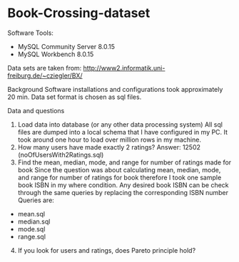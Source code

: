 # Book-Crossing-dataset

Software Tools:
* MySQL Community Server 8.0.15
* MySQL Workbench 8.0.15

Data sets are taken from:
http://www2.informatik.uni-freiburg.de/~cziegler/BX/

Background
Software installations and configurations took approximately 20 min. Data set format is chosen as sql files.

Data and questions
1. Load data into database (or any other data processing system)
All sql files are dumped into a local schema that I have configured in my PC. It took around one hour to load
over million rows in my machine.
2. How many users have made exactly 2 ratings?
Answer: 12502 (noOfUsersWith2Ratings.sql)
3. Find the mean, median, mode, and range for number of ratings made for book
Since the question was about calculating mean, median, mode, and range for number of ratings for book therefore I took one sample book ISBN in my where condition. Any desired book ISBN can be check through the same queries by replacing the corresponding ISBN number
Queries are:
- mean.sql
- median.sql
- mode.sql
- range.sql
4. If you look for users and ratings, does Pareto principle hold?
